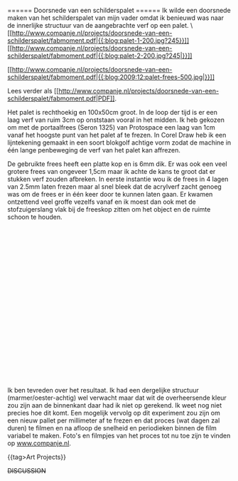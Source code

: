 ====== Doorsnede van een schilderspalet ======
Ik wilde een doorsnede maken van het schilderspalet van mijn vader omdat ik benieuwd was naar de innerlijke structuur van de aangebrachte verf op een palet.
\\
 [[http://www.companje.nl/projects/doorsnede-van-een-schilderspalet/fabmoment.pdf|{{:blog:palet-1-200.jpg?245}}]] [[http://www.companje.nl/projects/doorsnede-van-een-schilderspalet/fabmoment.pdf|{{:blog:palet-2-200.jpg?245|}}]]

 [[http://www.companje.nl/projects/doorsnede-van-een-schilderspalet/fabmoment.pdf|{{:blog:2009:12:palet-frees-500.jpg|}}]]

Lees verder als [[http://www.companje.nl/projects/doorsnede-van-een-schilderspalet/fabmoment.pdf|PDF]].  

Het palet is rechthoekig en 100x50cm groot. In de loop der tijd is er een laag verf van ruim 3cm op onststaan vooral in het midden. Ik heb gekozen om met de portaalfrees (Seron 1325) van Protospace een laag van 1cm vanaf het hoogste punt van het palet af te frezen. In Corel Draw heb ik een lijntekening gemaakt in een soort blokgolf achtige vorm zodat de machine in één lange penbeweging de verf van het palet kan affrezen.

De gebruikte frees heeft een platte kop en is 6mm dik. Er was ook een veel grotere frees van ongeveer 1,5cm maar ik achte de kans te groot dat er stukken verf zouden afbreken. In eerste instantie wou ik de frees in 4 lagen van 2.5mm laten frezen maar al snel bleek dat de acrylverf zacht genoeg was om de frees er in één keer door te kunnen laten gaan. Er kwamen ontzettend veel groffe vezelfs vanaf en ik moest dan ook met de stofzuigerslang vlak bij de freeskop zitten om het object en de ruimte schoon te houden.

<html><object width="425" height="344"><param name="movie" value="http://www.youtube.com/v/oPEJDoHsDZM&hl=nl_NL&fs=1&"></param><param name="allowFullScreen" value="true"></param><param name="allowscriptaccess" value="always"></param><embed src="http://www.youtube.com/v/oPEJDoHsDZM&hl=nl_NL&fs=1&" type="application/x-shockwave-flash" allowscriptaccess="always" allowfullscreen="true" width="425" height="344"></embed></object></html>

Ik ben tevreden over het resultaat. Ik had een dergelijke structuur (marmer/oester-achtig) wel verwacht maar dat wit de overheersende kleur zou zijn aan de binnenkant daar had ik niet op gerekend. Ik weet nog niet precies hoe dit komt. Een mogelijk vervolg op dit experiment zou zijn om een nieuw pallet per millimeter af te frezen en dat proces (wat dagen zal duren) te filmen en na afloop de snelheid en periodieken binnen de film variabel te maken. Foto's en filmpjes van het proces tot nu toe zijn te vinden op www.companje.nl.

{{tag>Art Projects}}


~~DISCUSSION~~
